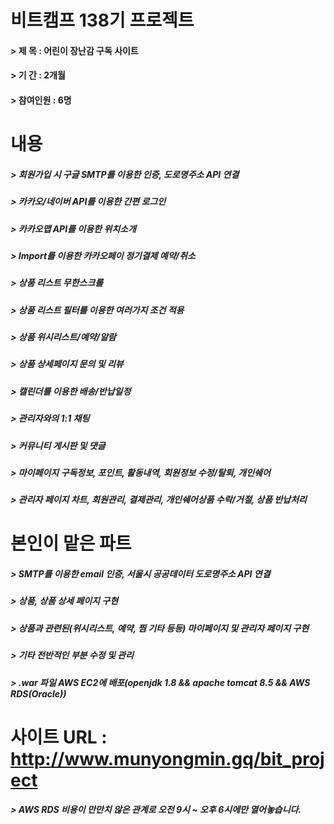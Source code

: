 # 비트캠프 138기 프로젝트
#### > 제   목 : 어린이 장난감 구독 사이트
#### > 기   간 : 2개월
#### > 참여인원 : 6명
 
# 내용
##### > 회원가입 시 구글 SMTP를 이용한 인증, 도로명주소 API 연결
##### > 카카오/네이버 API를 이용한 간편 로그인
##### > 카카오맵 API를 이용한 위치소개
##### > Import를 이용한 카카오페이 정기결제 예약/취소
##### > 상품 리스트 무한스크롤
##### > 상품 리스트 필터를 이용한 여러가지 조건 적용
##### > 상품 위시리스트/예약/알람
##### > 상품 상세페이지 문의 및 리뷰
##### > 캘린더를 이용한 배송/반납일정
##### > 관리자와의 1:1 채팅
##### > 커뮤니티 게시판 및 댓글
##### > 마이페이지 구독정보, 포인트, 활동내역, 회원정보 수정/탈퇴, 개인쉐어
##### > 관리자 페이지 차트, 회원관리, 결제관리, 개인쉐어상품 수락/거절, 상품 반납처리

# 본인이 맡은 파트
##### > SMTP를 이용한 email 인증, 서울시 공공데이터 도로명주소 API 연결
##### > 상품, 상품 상세 페이지 구현
##### > 상품과 관련된(위시리스트, 예약, 찜 기타 등등) 마이페이지 및 관리자 페이지 구현
##### > 기타 전반적인 부분 수정 및 관리
##### > .war 파일 AWS EC2에 배포(openjdk 1.8 && apache tomcat 8.5 && AWS RDS(Oracle)) 

# 사이트 URL : http://www.munyongmin.gq/bit_project
##### > AWS RDS 비용이 만만치 않은 관계로 오전 9시 ~ 오후 6시에만 열어놓습니다.
